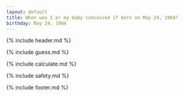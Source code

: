 ```yaml
---
layout: default
title: When was I or my baby conceived if born on May 24, 1904?
birthday: May 24, 1904
---
```


{% include header.md %}

{% include guess.md %}

{% include calculate.md %}

{% include safety.md %}

{% include footer.md %}



